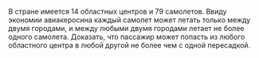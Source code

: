 В стране имеется 14 областных центров и 79 самолетов. Ввиду экономии авиакеросина каждый самолет может летать только между двумя городами, и между любыми двумя городами летает не более одного самолета. Доказать, что пассажир может попасть из любого областного центра в любой другой не более чем с одной пересадкой.